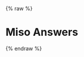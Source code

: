 ---
---

{% raw %}
<h1 class="hero-title">Miso Answers</h1>
<div id="miso-ask-combo" class="miso-ask-combo"></div>
<script>
const misocmd = window.misocmd || (window.misocmd = []);
misocmd.push(async () => {
  MisoClient.plugins.use('std:dry-run');
  const client = new MisoClient(window.DEFAULT_ASK_API_KEY);
  client.context.user_id = 'user-123';
  client.context.user_type = 'registered';
  client.context.site = 'my-site';
  client.context.auth = 'Bearer 012345';
  client.ui.ask.useApi({
    _meta: {
      test: 'x',
    },
  });
  await client.ui.ready;
  const { templates } = MisoClient.ui.defaults.ask;
  const rootElement = document.querySelector('#miso-ask-combo');
  rootElement.innerHTML = templates.root();
  client.ui.ask.autoQuery();
});
</script>
{% endraw %}
